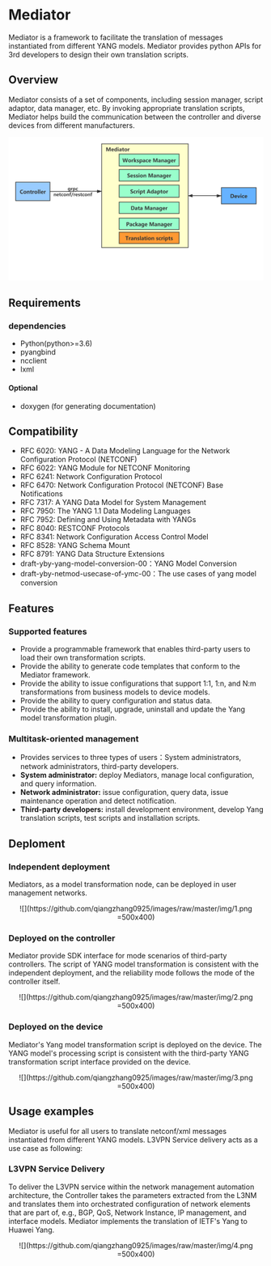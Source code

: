 # Mediator

Mediator is a framework to facilitate the translation of messages instantiated from different YANG models. Mediator provides python APIs for 3rd developers to design their own translation scripts.

## Overview

Mediator consists of a set of components, including session manager, script adaptor, data manager, etc. By invoking appropriate translation scripts, Mediator helps build the communication between the controller and diverse devices from different manufacturers.

![](https://github.com/qiangzhang0925/images/raw/master/img/logical-overview.png)

## Requirements
### dependencies
- Python(python>=3.6)
- pyangbind
- ncclient
- lxml

####  Optional
- doxygen (for generating documentation)

## Compatibility

- RFC 6020: YANG - A Data Modeling Language for the Network Configuration Protocol (NETCONF) 
- RFC 6022: YANG Module for NETCONF Monitoring
- RFC 6241: Network Configuration Protocol
- RFC 6470: Network Configuration Protocol (NETCONF) Base Notifications
- RFC 7317: A YANG Data Model for System Management
- RFC 7950: The YANG 1.1 Data Modeling Languages
- RFC 7952: Defining and Using Metadata with YANGs
- RFC 8040: RESTCONF Protocols
- RFC 8341: Network Configuration Access Control Model
- RFC 8528: YANG Schema Mount
- RFC 8791: YANG Data Structure Extensions
- draft-yby-yang-model-conversion-00：YANG Model Conversion
- draft-yby-netmod-usecase-of-ymc-00：The use cases of yang model conversion

## Features

### Supported features
- Provide a programmable framework that enables third-party users to load their own transformation scripts.
- Provide the ability to generate code templates that conform to the Mediator framework.
- Provide the ability to issue configurations that support 1:1, 1:n, and N:m transformations from business models to device models.
- Provide the ability to query configuration and status data.
- Provide the ability to install, upgrade, uninstall and update the Yang model transformation plugin.

### Multitask-oriented management
- Provides services to three types of users：System administrators, network administrators, third-party developers.
- **System administrator:** deploy Mediators, manage local configuration, and query information.
- **Network administrator:** issue configuration, query data, issue maintenance operation and detect notification.
- **Third-party developers:** install development environment, develop Yang translation scripts, test scripts and installation scripts.

## Deploment

### Independent deployment

Mediators, as a model transformation node, can be deployed in user management networks.

<div align=center>
![](https://github.com/qiangzhang0925/images/raw/master/img/1.png =500x400)
</div>

### Deployed on the controller

Mediator provide SDK interface for mode scenarios of third-party controllers. The script of YANG model transformation is consistent with the independent deployment, and the reliability mode follows the mode of the controller itself.

<div align=center>
![](https://github.com/qiangzhang0925/images/raw/master/img/2.png =500x400)
</div>

### Deployed on the device

Mediator's Yang model transformation script is deployed on the device. The YANG model's processing script is consistent with the third-party YANG transformation script interface provided on the device.

<div align=center>
![](https://github.com/qiangzhang0925/images/raw/master/img/3.png =500x400)
</div>

##  Usage examples
Mediator is useful for all users to translate netconf/xml messages instantiated from different YANG models. L3VPN Service delivery acts as a use case as following:

### L3VPN Service Delivery
To deliver the L3VPN service within the network management automation architecture, the Controller takes the parameters extracted from the L3NM and translates them into orchestrated configuration of network elements that are part of, e.g., BGP, QoS, Network Instance, IP management, and interface models. Mediator implements the translation of IETF's Yang to Huawei Yang.

 <div align=center>
![](https://github.com/qiangzhang0925/images/raw/master/img/4.png =500x400)
</div>


